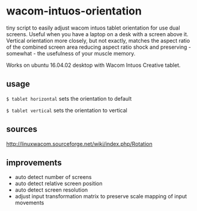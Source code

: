 # wacom-intuos-orientation
tiny script to easily adjust wacom intuos tablet orientation for use dual screens.
Useful when you have a laptop on a desk with a screen above it. Vertical orientation more closely, but not exactly, matches the aspect ratio of the combined screen area reducing aspect ratio shock and preserving - somewhat - the usefulness of your muscle memory.

Works on ubuntu 16.04.02 desktop with Wacom Intuos Creative tablet.

## usage

`$ tablet horizontal` sets the orientation to default

`$ tablet vertical` sets the orientation to vertical

## sources

http://linuxwacom.sourceforge.net/wiki/index.php/Rotation

## improvements

- auto detect number of screens
- auto detect relative screen position
- auto detect screen resolution
- adjust input transformation matrix to preserve scale mapping of input movements
